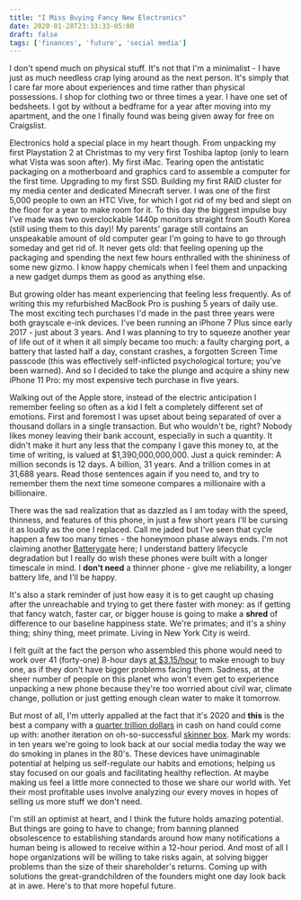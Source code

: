 ```yaml
---
title: "I Miss Buying Fancy New Electronics"
date: 2020-01-28T23:33:33-05:00
draft: false
tags: ['finances', 'future', 'social media']
---
```



I don't spend much on physical stuff. It's not that I'm a minimalist - I have just as much needless crap lying around as the next person. It's simply that I care far more about experiences and time rather than physical possessions. I shop for clothing two or three times a year. I have one set of bedsheets. I got by without a bedframe for a year after moving into my apartment, and the one I finally found was being given away for free on Craigslist. 

Electronics hold a special place in my heart though. From unpacking my first Playstation 2 at Christmas to my very first Toshiba laptop (only to learn what Vista was soon after). My first iMac. Tearing open the antistatic packaging on a motherboard and graphics card to assemble a computer for the first time. Upgrading to my first SSD. Building my first RAID cluster for my media center and dedicated Minecraft server. I was one of the first 5,000 people to own an HTC Vive, for which I got rid of my bed and slept on the floor for a year to make room for it. To this day the biggest impulse buy I've made was two overclockable 1440p monitors straight from South Korea (still using them to this day)! My parents' garage still contains an unspeakable amount of old computer gear I'm going to have to go through someday and get rid of. It never gets old: that feeling opening up the packaging and spending the next few hours enthralled with the shininess of some new gizmo. I know happy chemicals when I feel them and unpacking a new gadget dumps them as good as anything else. 

But growing older has meant experiencing that feeling less frequently. As of writing this my refurbished MacBook Pro is pushing 5 years of daily use. The most exciting tech purchases I'd made in the past three years were both grayscale e-ink devices. I've been running an iPhone 7 Plus since early 2017 - just about 3 years. And I was planning to try to squeeze another year of life out of it when it all simply became too much: a faulty charging port, a battery that lasted half a day, constant crashes, a forgotten Screen Time passcode (this was effectively self-inflicted psychological torture; you've been warned). And so I decided to take the plunge and acquire a shiny new iPhone 11 Pro: my most expensive tech purchase in five years. 

Walking out of the Apple store, instead of the electric anticipation I remember feeling so often as a kid I felt a completely different set of emotions. First and foremost I was upset about being separated of over a thousand dollars in a single transaction. But who wouldn't be, right? Nobody likes money leaving their bank account, especially in such a quantity. It didn't make it hurt any less that the company I gave this money to, at the time of writing, is valued at $1,390,000,000,000. Just a quick reminder: A million seconds is 12 days. A billion, 31 years. And a trillion comes in at 31,688 years. Read those sentences again if you need to, and try to remember them the next time someone compares a millionaire with a billionaire. 

There was the sad realization that as dazzled as I am today with the speed, thinness, and features of this phone, in just a few short years I'll be cursing it as loudly as the one I replaced. Call me jaded but I've seen that cycle happen a few too many times - the honeymoon phase always ends. I'm not claiming another [Batterygate](https://en.wikipedia.org/wiki/Batterygate) here; I understand battery lifecycle degradation but I really do wish these phones were built with a longer timescale in mind. I __don't need__ a thinner phone - give me reliability, a longer battery life, and I'll be happy. 

It's also a stark reminder of just how easy it is to get caught up chasing after the unreachable and trying to get there faster with money: as if getting that fancy watch, faster car, or bigger house is going to make a __shred__ of difference to our baseline happiness state. We're primates; and it's a shiny thing; shiny thing, meet primate. Living in New York City is weird.  

I felt guilt at the fact the person who assembled this phone would need to work over 41 (forty-one) 8-hour days [at $3.15/hour](https://www.nytimes.com/2019/01/28/technology/iphones-apple-china-made.html) to make enough to buy one, as if they don't have bigger problems facing them. Sadness, at the sheer number of people on this planet who won't even get to experience unpacking a new phone because they're too worried about civil war, climate change, pollution or just getting enough clean water to make it tomorrow.

But most of all, I'm utterly appalled at the fact that it's 2020 and __this__ is the best a company with a [quarter trillion dollars](https://www.cnbc.com/2019/01/29/apple-now-has-tk-cash-on-hand.html) in cash on hand could come up with: another iteration on oh-so-successful [skinner box](https://en.wikipedia.org/wiki/Operant_conditioning_chamber). Mark my words: in ten years we're going to look back at our social media today the way we do smoking in planes in the 80's. These devices have unimaginable potential at helping us self-regulate our habits and emotions; helping us stay focused on our goals and facilitating healthy reflection. At maybe making us feel a little more connected to those we share our world with. Yet their most profitable uses involve analyzing our every moves in hopes of selling us more stuff we don't need. 

I'm still an optimist at heart, and I think the future holds amazing potential. But things are going to have to change; from banning planned obsolescence to establishing standards around how many notifications a human being is allowed to receive within a 12-hour period. And most of all I hope organizations will be willing to take risks again, at solving bigger problems than the size of their shareholder's returns. Coming up with solutions the great-grandchildren of the founders might one day look back at in awe. Here's to that more hopeful future. 